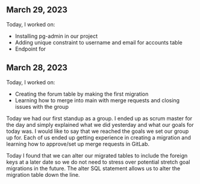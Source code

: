 ## March 29, 2023

Today, I worked on:

* Installing pg-admin in our project
* Adding unique constraint to username and email for accounts table
* Endpoint for 



## March 28, 2023

Today, I worked on:

* Creating the forum table by making the first migration
* Learning how to merge into main with merge requests and closing issues with the group

Today we had our first standup as a group. I ended up as scrum master for the day and simply explained what we did yesterday and what our goals for today was. I would like to say that we reached the goals we set our group up for. Each of us ended up getting experience in creating a migration and learning how to approve/set up merge requests in GitLab.

Today I found that we can alter our migrated tables to include the foreign keys at a later date so we do not need to stress over potential stretch goal migrations in the future. The alter SQL statement allows us to alter the migration table down the line.
